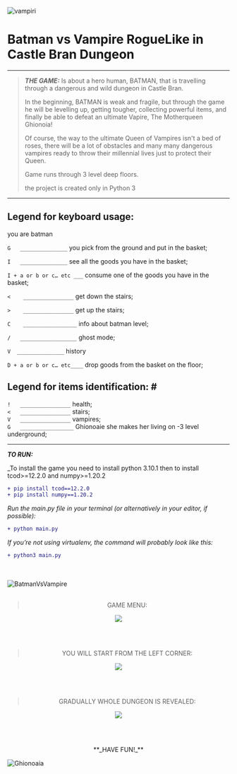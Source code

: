![vampiri](https://user-images.githubusercontent.com/79155265/159557222-2889a26e-f43f-49a9-9a5e-56507c03fa42.jpg)

 
 #  Batman vs Vampire RogueLike in Castle Bran Dungeon

------------
  >**_THE GAME:_**  Is about a hero human, BATMAN, that is travelling through a 
  dangerous and wild dungeon in Castle Bran. 
  >
  >In the beginning, BATMAN is weak and fragile, but through the 
  game he  will be levelling up, getting tougher, collecting 
  powerful items, and finally be able to defeat an ultimate Vapire, The Motherqueen 
  Ghionoia! 
 >
 >
  >Of course, the way to the ultimate Queen of Vampires isn't a bed of roses, 
  there will be a lot of obstacles and many many dangerous vampires ready to throw their
  millennial lives just to protect their Queen.
  >
  >Game runs through 3 level deep floors.
  >
  >
  >the project is created only in Python 3
  >
------------


## Legend for keyboard usage: <br>
you are batman

``G   _______________``  you pick from the ground and put in the basket;<br> 

``I   _______________``   see all the goods you have in the basket;<br>

``I + a or b or c… etc ___`` consume one of the goods you have in the basket;<br>

``<    ________________``   get down the stairs;<br>

``>    ________________``  get up the stairs;<br> 
      
``C    _________________``   info about batman level;<br>

``/   __________________``   ghost mode;<br>

``V	 _______________`` 	history <br>

``D + a or b or c… etc____``   drop goods from the basket on the floor;<br>


## Legend for items identification: # <br>
``!   ________________``    health;<br>
``<   ________________``    stairs;<br>
``V   ________________``    vampires;<br>
``G   _________________``    Ghionoaie she makes her living on -3 level underground;<br>



-------------------------------



**_TO RUN:_**

_To install the game you need to install python 3.10.1 then to install tcod>=12.2.0 and numpy>=1.20.2

```diff 
+ pip install tcod==12.2.0
+ pip install numpy==1.20.2
```

_Run the main.py file in your terminal (or alternatively in your editor, if possible):_

```diff 
+ python main.py
```

_If you’re not using virtualenv, the command will probably look like this:_
```diff 
+ python3 main.py
```
<br><br>
![BatmanVsVampire](https://user-images.githubusercontent.com/79155265/159557540-2d3dde25-dfff-4e2c-b3ad-f8b13cd45ea2.jpg)
<br><br>
>
><p align="center">GAME MENU:</p>
>

<p align="center">
 <img src="https://user-images.githubusercontent.com/79155265/159551369-6246fc01-baf2-46a2-8ebf-502f1797cae4.png"/>
</p>

<br/><br/>


 
><p align="center">YOU WILL START FROM THE LEFT CORNER:</p> 
 

 
<p align="center">
<img src="https://user-images.githubusercontent.com/79155265/159546344-678f572e-e80b-4c30-8593-952018d02df8.png">
</p>

<br/><br/>


><p align="center">GRADUALLY WHOLE DUNGEON IS REVEALED:</p> 


<p align="center">
<img src="https://user-images.githubusercontent.com/79155265/159547920-a5ee30d3-beb5-407d-95d9-b7fee19f4046.png">
</p>

<br><br>

<p align="center">
    **_HAVE FUN!_**
</p>



![Ghionoaia](https://user-images.githubusercontent.com/79155265/159559357-ad374f38-197a-4c90-b52a-263cfb9cf11c.jpg)




